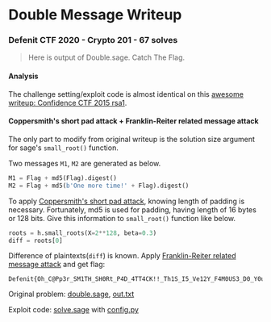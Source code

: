 # Double Message Writeup

### Defenit CTF 2020 - Crypto 201 - 67 solves

> Here is output of Double.sage. Catch The Flag.

#### Analysis

The challenge setting/exploit code is almost identical on this [awesome writeup: Confidence CTF 2015 rsa1](http://mslc.ctf.su/wp/confidence-ctf-2015-rsa1-crypto-400/).

#### Coppersmith's short pad attack + Franklin-Reiter related message attack

The only part to modify from original writeup is the solution size argument for sage's `small_root()` function.

Two messages `M1`, `M2` are generated as below.

```python
M1 = Flag + md5(Flag).digest()
M2 = Flag + md5(b'One more time!' + Flag).digest()
```

To apply [Coppersmith's short pad attack](http://en.wikipedia.org/wiki/Coppersmith%27s_Attack#Coppersmith.E2.80.99s_Short_Pad_Attack), knowing length of padding is necessary. Fortunately, md5 is used for padding, having length of 16 bytes or 128 bits. Give this information to `small_root()` function like below.

```python
roots = h.small_roots(X=2**128, beta=0.3)
diff = roots[0]
```

Difference of plaintexts(`diff`) is known. Apply [Franklin-Reiter related message attack](http://en.wikipedia.org/wiki/Coppersmith%27s_Attack#Franklin-Reiter_Related_Message_Attack) and get flag: 

```
Defenit{Oh_C@Pp3r_SM1TH_SH0Rt_P4D_4TT4CK!!_Th1S_I5_Ve12Y_F4M0US3_D0_Y0u_UnderSt4Nd_ab@ut_LLL_AlgoriTHM?}
```

Original problem: [double.sage](double.sage), [out.txt](out.txt)

Exploit code: [solve.sage](solve.sage) with [config.py](config.py)
